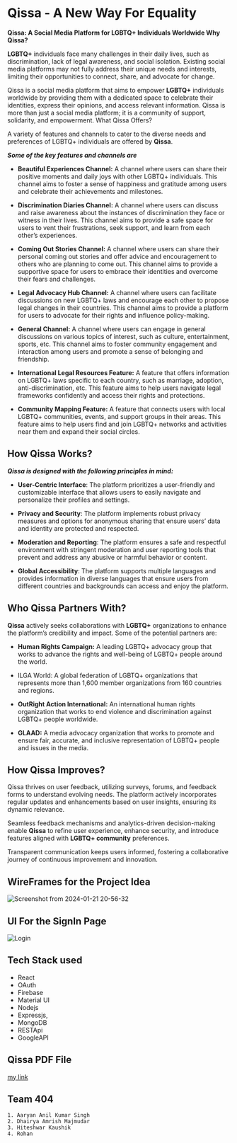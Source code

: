 # Qissa - A New Way For Equality

**Qissa: A Social Media Platform for LGBTQ+ Individuals Worldwide
Why Qissa?**

**LGBTQ+** individuals face many challenges in their daily lives, such as discrimination, lack of legal awareness, and social isolation. Existing social media platforms may not fully address their unique needs and interests, limiting their opportunities to connect, share, and advocate for change.

Qissa is a social media platform that aims to empower **LGBTQ+** individuals worldwide by providing them with a dedicated space to celebrate their identities, express their opinions, and access relevant information. Qissa is more than just a social media platform; it is a community of support, solidarity, and empowerment.
What Qissa Offers?

A variety of features and channels to cater to the diverse needs and preferences of LGBTQ+ individuals are offered by **Qissa**.

**_Some of the key features and channels are_**

- **Beautiful Experiences Channel:** A channel where users can share their positive moments and daily joys with other LGBTQ+ individuals. This channel aims to foster a sense of happiness and gratitude among users and celebrate their achievements and milestones.

- **Discrimination Diaries Channel:** A channel where users can discuss and raise awareness about the instances of discrimination they face or witness in their lives. This channel aims to provide a safe space for users to vent their frustrations, seek support, and learn from each other’s experiences.

- **Coming Out Stories Channel:** A channel where users can share their personal coming out stories and offer advice and encouragement to others who are planning to come out. This channel aims to provide a supportive space for users to embrace their identities and overcome their fears and challenges.

- **Legal Advocacy Hub Channel:** A channel where users can facilitate discussions on new LGBTQ+ laws and encourage each other to propose legal changes in their countries. This channel aims to provide a platform for users to advocate for their rights and influence policy-making.

- **General Channel:** A channel where users can engage in general discussions on various topics of interest, such as culture, entertainment, sports, etc. This channel aims to foster community engagement and interaction among users and promote a sense of belonging and friendship.

- **International Legal Resources Feature:** A feature that offers information on LGBTQ+ laws specific to each country, such as marriage, adoption, anti-discrimination, etc. This feature aims to help users navigate legal frameworks confidently and access their rights and protections.

- **Community Mapping Feature:** A feature that connects users with local LGBTQ+ communities, events, and support groups in their areas. This feature aims to help users find and join LGBTQ+ networks and activities near them and expand their social circles.

## How Qissa Works?

**_Qissa is designed with the following principles in mind:_**

- **User-Centric Interface**: The platform prioritizes a user-friendly and customizable interface that allows users to easily navigate and personalize their profiles and settings.

- **Privacy and Security**: The platform implements robust privacy measures and options for anonymous sharing that ensure users’ data and identity are protected and respected.

- **Moderation and Reporting**: The platform ensures a safe and respectful environment with stringent moderation and user reporting tools that prevent and address any abusive or harmful behavior or content.

- **Global Accessibility**: The platform supports multiple languages and provides information in diverse languages that ensure users from different countries and backgrounds can access and enjoy the platform.

## Who Qissa Partners With?

**Qissa** actively seeks collaborations with **LGBTQ+** organizations to enhance the platform’s credibility and impact. Some of the potential partners are:

- **Human Rights Campaign:** A leading LGBTQ+ advocacy group that works to advance the rights and well-being of LGBTQ+ people around the world.

- ILGA World: A global federation of LGBTQ+ organizations that represents more than 1,600 member organizations from 160 countries and regions.

- **OutRight Action International:** An international human rights organization that works to end violence and discrimination against LGBTQ+ people worldwide.

- **GLAAD:** A media advocacy organization that works to promote and ensure fair, accurate, and inclusive representation of LGBTQ+ people and issues in the media.

## How Qissa Improves?

Qissa thrives on user feedback, utilizing surveys, forums, and feedback forms to understand evolving needs. The platform actively incorporates regular updates and enhancements based on user insights, ensuring its dynamic relevance.

Seamless feedback mechanisms and analytics-driven decision-making enable **Qissa** to refine user experience, enhance security, and introduce features aligned with **LGBTQ+ community** preferences.

Transparent communication keeps users informed, fostering a collaborative journey of continuous improvement and innovation.

## WireFrames for the Project Idea

![Screenshot from 2024-01-21 20-56-32](https://github.com/404-GS-IIIT-Kota/Temp/assets/124715224/1df0e2be-baed-4b48-9aae-a9725112bc2c)

## UI For the SignIn Page

![Login](https://github.com/404-GS-IIIT-Kota/Temp/assets/124715224/275086f8-ad85-45c2-9032-c83f9af602de)

## Tech Stack used

- React
- OAuth
- Firebase
- Material UI
- Nodejs
- Expressjs,
- MongoDB
- RESTApi
- GoogleAPI

## Qissa PDF File

[my link](./Qissa.pdf)

## Team 404

    1. Aaryan Anil Kumar Singh
    2. Dhairya Amrish Majmudar
    3. Hiteshwar Kaushik
    4. Rohan
